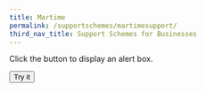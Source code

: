 ```yaml
---
title: Martime
permalink: /supportschemes/martimesupport/
third_nav_title: Support Schemes for Businesses
---
```



<p>Click the button to display an alert box.</p>

<button onclick="myFunction()">Try it</button>